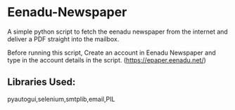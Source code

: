# Eenadu-Newspaper
A simple python script to fetch the eenadu newspaper from the internet and deliver a PDF straight into the mailbox.

Before running this script, Create an account in Eenadu Newspaper and type in the account details in the script. (https://epaper.eenadu.net/)


## Libraries Used:

pyautogui,selenium,smtplib,email,PIL

